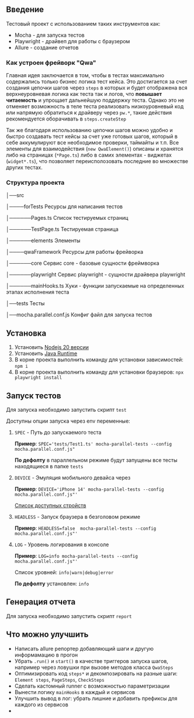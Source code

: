 ## Введение

Тестовый проект с использованием таких инструментов как:

-   Mocha - для запуска тестов
-   Playwright - драйвеп для работы с браузером
-   Allure - создание отчетов

### Как устроен фрейворк "Qwa"

Главная идея заключается в том, чтобы в тестах максимально содержались только бизнес логика тест кейса.
Это достигается за счет создания цепочки шагов через `steps` в которых и будет отображена вся верхнеуровневая логика как теста так и логов, что **повышает читаемость** и упрощает дальнейшую поддержку теста.
Однако это не отменяет возможность в теле теста реализовать низкоуровневый код или напрямую обратиться к драйверу через `pw.*`, такие действия рекомендуется оборачивать в `steps.createStep`

Так же благодаря использованию цепочки шагов можно удобно и быстро создавать тест кейсы за счет уже готовых шагов, который в себе аккумулируют все необходимое проверки, таймайты и т.п.
Все элементы для взаимодействия (`new QwaElement()`) описаны и хранятся либо на страницах (`*Page.ts`) либо в самих элементах - виджетах (`widget*.ts`), что позволяет переисполозовать последние во множестве других тестах.

### Структура проекта

│──src  

│────forTests Ресурсы для написания тестов

│──────Pages.ts Список тестируемых страниц

│──────TestPage.ts Тестируемая страница

│──────elements Элементы

│────qwaFramework Ресурсы для работы фрейворка

│──────core Сервис core - базовые сущности фреймворка

│──────playwright Сервис playwright - сущности драйвера playwright

│──────mainHooks.ts Хуки - функции запускаемые на определенных этапах исполнения теста

│──tests Тесты

│──mocha.parallel.conf.js Конфиг файл для запуска тестов


## Установка

1. Установить [Nodejs 20 версии](https://nodejs.org/en)
2. Установить [Java Runtime](https://www.java.com/en/download/manual.jsp)
3. В корне проекта выполнить команду для установки зависимостей: `npm i`
4. В корне проекта выполнить команду для установки браузеров: `npx playwright install`

## Запуск тестов

Для запуска необходимо запустить скрипт `test`

Доступны опции запуска через env переменные:

1. `SPEC` - Путь до запускаемого теста

    **Пример**: `SPEC='tests/Test1.ts' mocha-parallel-tests --config mocha.parallel.conf.js"`

    **По дефолту** в параллельном режиме будут запущены все тесты находящиеся в папке `tests`

2. `DEVICE` - Эмуляция мобильного девайса через

    **Пример**: `DEVICE='iPhone 14' mocha-parallel-tests --config mocha.parallel.conf.js"'`

    [Cписок доступных стройств](https://github.com/microsoft/playwright/blob/main/packages/playwright-core/src/server/deviceDescriptorsSource.json)

3. `HEADLESS` - Запуск браузера в безголовом режиме

    **Пример**: `HEADLESS=false  mocha-parallel-tests --config mocha.parallel.conf.js"'`

4. `LOG` - Уровень логирования в консоле

    **Пример**: `LOG=info mocha-parallel-tests --config mocha.parallel.conf.js"'`

    Список уровней: `info|warn|debug|error`

    **По дефолту** установлен: `info`

## Генерация отчета

Для запуска необходимо запустить скрипт `report`

## Что можно улучшить

-   Написать allure репортер добавляющий шаги и другую информамацию в прогон
-   Убрать `.run()` и `start()` в качестве триггеров запуска шагов, например через ловушки при вызове методов класса `QwaSteps`
-   Оптимизировать код `steps*` и декомпозировать на разные шаги: `Element steps`, `PageSteps`, `CheckSteps`
-   Сделать кастомный runner с возможностью параметризации
-   Вынести логику `mainHooks` в каждый и сервисов
-   Улучшить вывод в лог: убрать лишние и добавить префиксы для каждого из сервисов
-
